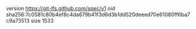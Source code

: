 version https://git-lfs.github.com/spec/v1
oid sha256:7c0581c80b4ef8c4da679b41f3d6d3b1dd520deeed70e61080ff6ba7c9a73513
size 1533
